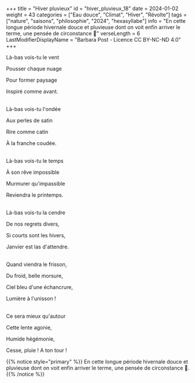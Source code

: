 +++
title = "Hiver pluvieux"
id = "hiver_pluvieux_18"
date = 2024-01-02
weight = 43
categories = ["Eau douce", "Climat", "Hiver", "Révolte"]
tags = ["nature", "saisons", "philosophie", "2024", "hexasyllabe"]
info = "En cette longue période hivernale douce et pluvieuse dont on voit enfin arriver le terme, une pensée de circonstance 🙂"
verseLength = 6
LastModifierDisplayName = "Barbara Post - Licence CC BY-NC-ND 4.0"
+++

Là-bas vois-tu le vent

Pousser chaque nuage

Pour former paysage

Inspiré comme avant.

 \
Là-bas vois-tu l'ondée

Aux perles de satin

Rire comme catin

À la franche coudée.

 \
Là-bas vois-tu le temps 

À son rêve impossible 

Murmurer qu'impassible

Reviendra le printemps.

 \
Là-bas vois-tu la cendre

De nos regrets divers,

Si courts sont les hivers,

Janvier est las d'attendre.

 \
Quand viendra le frisson,

Du froid, belle morsure,

Ciel bleu d'une échancrure,

Lumière à l'unisson !

 \
Ce sera mieux qu'autour

Cette lente agonie,

Humide hégémonie,

Cesse, pluie ! A ton tour !

{{% notice style="primary" %}}
En cette longue période hivernale douce et pluvieuse dont on voit enfin arriver le terme, une pensée de circonstance 🙂.
{{% /notice %}}

